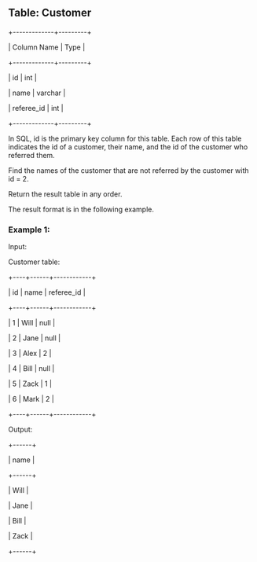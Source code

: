 ## Table: Customer

+-------------+---------+

| Column Name | Type    |

+-------------+---------+

| id          | int     |

| name        | varchar |

| referee_id  | int     |

+-------------+---------+

In SQL, id is the primary key column for this table.
Each row of this table indicates the id of a customer, their name, and the id of the customer who referred them.
 
Find the names of the customer that are not referred by the customer with id = 2.

Return the result table in any order.

The result format is in the following example.

### Example 1:

Input: 

Customer table:

+----+------+------------+

| id | name | referee_id |

+----+------+------------+

| 1  | Will | null       |

| 2  | Jane | null       |

| 3  | Alex | 2          |

| 4  | Bill | null       |

| 5  | Zack | 1          |

| 6  | Mark | 2          |

+----+------+------------+

Output: 

+------+

| name |

+------+

| Will |

| Jane |

| Bill |

| Zack |

+------+

